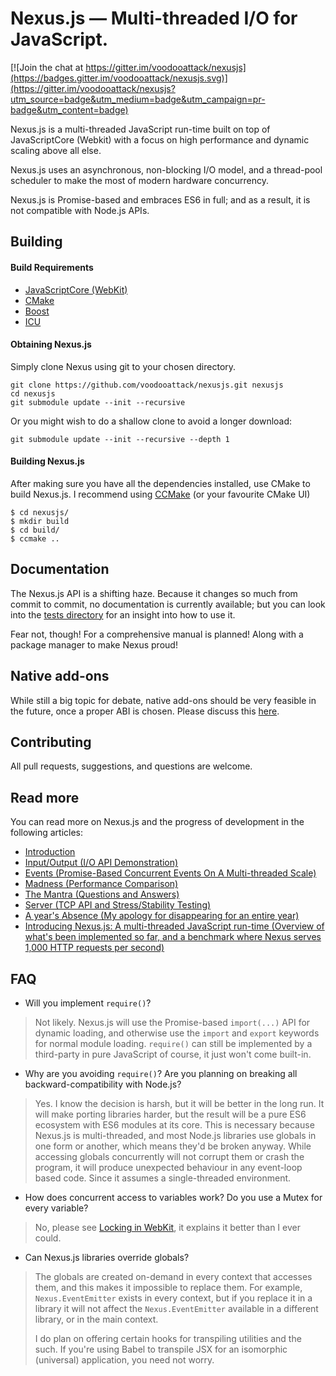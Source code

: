 Nexus.js — Multi-threaded I/O for JavaScript.
=======

[![Join the chat at https://gitter.im/voodooattack/nexusjs](https://badges.gitter.im/voodooattack/nexusjs.svg)](https://gitter.im/voodooattack/nexusjs?utm_source=badge&utm_medium=badge&utm_campaign=pr-badge&utm_content=badge)

Nexus.js is a multi-threaded JavaScript run-time built on top of JavaScriptCore (Webkit) with a focus on high performance and dynamic scaling above all else.

Nexus.js uses an asynchronous, non-blocking I/O model, and a thread-pool scheduler to make the most of modern hardware concurrency.

Nexus.js is Promise-based and embraces ES6 in full; and as a result, it is not compatible with Node.js APIs.

## Building

#### Build Requirements

* [JavaScriptCore (WebKit)](https://webkit.org/)
* [CMake](https://cmake.org)
* [Boost](http://www.boost.org)
* [ICU](http://site.icu-project.org/)

#### Obtaining Nexus.js

Simply clone Nexus using git to your chosen directory.

```
git clone https://github.com/voodooattack/nexusjs.git nexusjs
cd nexusjs 
git submodule update --init --recursive
```
Or you might wish to do a shallow clone to avoid a longer download:
```
git submodule update --init --recursive --depth 1
```

#### Building Nexus.js

After making sure you have all the dependencies installed, use CMake to build Nexus.js. I recommend using [CCMake](https://cmake.org/cmake/help/v3.0/manual/ccmake.1.html) (or your favourite CMake UI)
```
$ cd nexusjs/
$ mkdir build
$ cd build/
$ ccmake ..
```

## Documentation

The Nexus.js API is a shifting haze. Because it changes so much from commit to commit, no documentation is currently available; but you can look into the [tests directory](tests/) for an insight into how to use it.

Fear not, though! For a comprehensive manual is planned! Along with a package manager to make Nexus proud!

## Native add-ons

While still a big topic for debate, native add-ons should be very feasible in the future, once a proper ABI is chosen. Please discuss this [here](https://github.com/voodooattack/nexusjs/issues/4).

## Contributing

All pull requests, suggestions, and questions are welcome.

## Read more

You can read more on Nexus.js and the progress of development in the following articles:

* [Introduction](https://medium.com/@voodooattack/multi-threaded-javascript-introduction-faba95d3bd06)
* [Input/Output (I/O API Demonstration)](https://medium.com/@voodooattack/concurrent-javascript-part-ii-input-output-19c6dd3c6709)
* [Events (Promise-Based Concurrent Events On A Multi-threaded Scale)](https://medium.com/@voodooattack/concurrent-javascript-part-iii-events-7cba62f385b8)
* [Madness (Performance Comparison)](https://medium.com/@voodooattack/concurrent-javascript-part-iv-madness-edc1b8c7cc40)
* [The Mantra (Questions and Answers)](https://medium.com/@voodooattack/concurrent-javascript-part-v-the-mantra-bbdafcac2349)
* [Server (TCP API and Stress/Stability Testing)](https://medium.com/@voodooattack/concurrent-javascript-vi-server-9bb626f7cae1)
* [A year's Absence (My apology for disappearing for an entire year)](https://medium.com/p/concurrent-javascript-a-years-absence-ea5ae93d3b91) 
* [Introducing Nexus.js: A multi-threaded JavaScript run-time (Overview of what's been implemented so far, and a benchmark where Nexus serves 1,000 HTTP requests per second)](https://dev.to/voodooattack/introducing-nexusjs-a-multi-threaded-javascript-run-time-3g6)


## FAQ

* Will you implement `require()`?

> Not likely. Nexus.js will use the Promise-based `import(...)` API for dynamic loading, and otherwise use the `import` and `export` keywords for normal module loading.
> `require()` can still be implemented by a third-party in pure JavaScript of course, it just won't come built-in.

* Why are you avoiding `require()`? Are you planning on breaking all backward-compatibility with Node.js?

> Yes. I know the decision is harsh, but it will be better in the long run.
> It will make porting libraries harder, but the result will be a pure ES6 ecosystem with ES6 modules at its core.
> This is necessary because Nexus.js is multi-threaded, and most Node.js libraries use globals in one form or another, which means they'd be broken anyway.
> While accessing globals concurrently will not corrupt them or crash the program, it will produce unexpected behaviour in any event-loop based code. Since it assumes a single-threaded environment.

* How does concurrent access to variables work? Do you use a Mutex for every variable?

> No, please see [Locking in WebKit](https://webkit.org/blog/6161/locking-in-webkit/), it explains it better than I ever could.

* Can Nexus.js libraries override globals?

> The globals are created on-demand in every context that accesses them, and this makes it impossible to replace them.
> For example, `Nexus.EventEmitter` exists in every context, but if you replace it in a library it will not affect the `Nexus.EventEmitter` available in a different library, or in the main context.
>
> I do plan on offering certain hooks for transpiling utilities and the such. If you're using Babel to transpile JSX for an isomorphic (universal) application, you need not worry.

